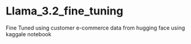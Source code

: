 # Llama_3.2_fine_tuning
Fine Tuned using customer e-commerce data from hugging face using kaggale notebook
